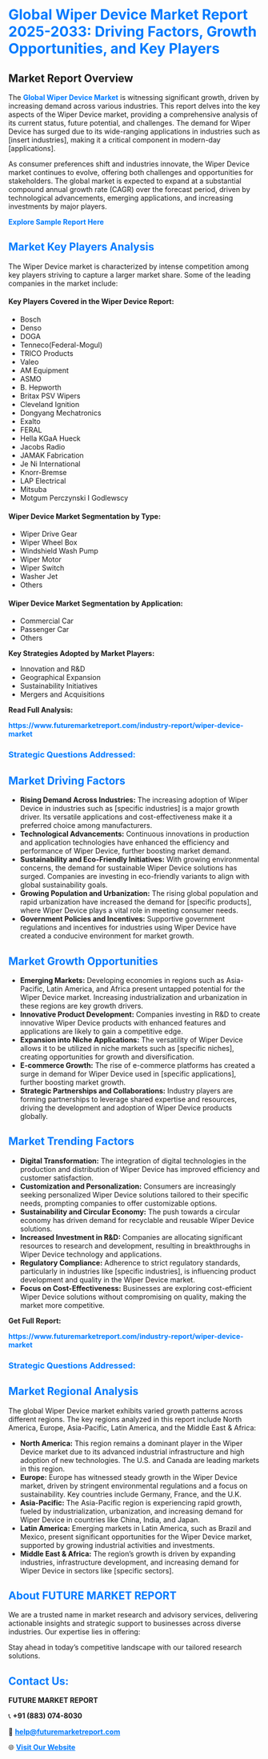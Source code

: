 <h1 style="color: #007BFF;">Global Wiper Device Market Report 2025-2033: Driving Factors, Growth Opportunities, and Key Players</h1>

<section id="overview">
<h2>Market Report Overview</h2>
<p>The <a href="https://www.futuremarketreport.com/industry-report/wiper-device-market" style="color: #007BFF; text-decoration: none;"><strong>Global Wiper Device Market</strong></a> is witnessing significant growth, driven by increasing demand across various industries. This report delves into the key aspects of the Wiper Device market, providing a comprehensive analysis of its current status, future potential, and challenges. The demand for Wiper Device has surged due to its wide-ranging applications in industries such as [insert industries], making it a critical component in modern-day [applications].</p>
<p>As consumer preferences shift and industries innovate, the Wiper Device market continues to evolve, offering both challenges and opportunities for stakeholders. The global market is expected to expand at a substantial compound annual growth rate (CAGR) over the forecast period, driven by technological advancements, emerging applications, and increasing investments by major players.</p>
</section>

<section id="overview">
<p><a href="https://www.futuremarketreport.com/request-sample/reportId=54821" style="color: #007BFF; text-decoration: none;"><strong>Explore Sample Report Here</strong></a></p>
</section>

<section id="key-players">
<h2 style="color: #007BFF;">Market Key Players Analysis</h2>
<p>The Wiper Device market is characterized by intense competition among key players striving to capture a larger market share. Some of the leading companies in the market include:</p>
<h4>Key Players Covered in the Wiper Device Report:</h4>
<ul><li>Bosch</li><li>Denso</li><li>DOGA</li><li>Tenneco(Federal-Mogul)</li><li>TRICO Products</li><li>Valeo</li><li>AM Equipment</li><li>ASMO</li><li>B. Hepworth</li><li>Britax PSV Wipers</li><li>Cleveland Ignition</li><li>Dongyang Mechatronics</li><li>Exalto</li><li>FERAL</li><li>Hella KGaA Hueck</li><li>Jacobs Radio</li><li>JAMAK Fabrication</li><li>Je Ni International</li><li>Knorr-Bremse</li><li>LAP Electrical</li><li>Mitsuba</li><li>Motgum Perczynski I Godlewscy</li></ul>
<h4>Wiper Device Market Segmentation by Type:</h4>
<ul><li>Wiper Drive Gear</li><li>Wiper Wheel Box</li><li>Windshield Wash Pump</li><li>Wiper Motor</li><li>Wiper Switch</li><li>Washer Jet</li><li>Others</li></ul>

<h4>Wiper Device Market Segmentation by Application:</h4>
<ul><li>Commercial Car</li><li>Passenger Car</li><li>Others</li></ul>
<p><strong>Key Strategies Adopted by Market Players:</strong></p>
<ul>
<li>Innovation and R&D</li>
<li>Geographical Expansion</li>
<li>Sustainability Initiatives</li>
<li>Mergers and Acquisitions</li>
</ul>
</section>

<section>
<p><strong>Read Full Analysis: </strong></p><a href="https://www.futuremarketreport.com/industry-report/wiper-device-market" style="color: #007BFF; text-decoration: none;"><strong>https://www.futuremarketreport.com/industry-report/wiper-device-market</strong></a>
<h3 style="color: #007BFF;">Strategic Questions Addressed:</h3>
</section>

<section id="driving-factors">
<h2 style="color: #007BFF;">Market Driving Factors</h2>
<ul>
<li><strong>Rising Demand Across Industries:</strong> The increasing adoption of Wiper Device in industries such as [specific industries] is a major growth driver. Its versatile applications and cost-effectiveness make it a preferred choice among manufacturers.</li>
<li><strong>Technological Advancements:</strong> Continuous innovations in production and application technologies have enhanced the efficiency and performance of Wiper Device, further boosting market demand.</li>
<li><strong>Sustainability and Eco-Friendly Initiatives:</strong> With growing environmental concerns, the demand for sustainable Wiper Device solutions has surged. Companies are investing in eco-friendly variants to align with global sustainability goals.</li>
<li><strong>Growing Population and Urbanization:</strong> The rising global population and rapid urbanization have increased the demand for [specific products], where Wiper Device plays a vital role in meeting consumer needs.</li>
<li><strong>Government Policies and Incentives:</strong> Supportive government regulations and incentives for industries using Wiper Device have created a conducive environment for market growth.</li>
</ul>
</section>

<section id="growth-opportunities">
<h2 style="color: #007BFF;">Market Growth Opportunities</h2>
<ul>
<li><strong>Emerging Markets:</strong> Developing economies in regions such as Asia-Pacific, Latin America, and Africa present untapped potential for the Wiper Device market. Increasing industrialization and urbanization in these regions are key growth drivers.</li>
<li><strong>Innovative Product Development:</strong> Companies investing in R&D to create innovative Wiper Device products with enhanced features and applications are likely to gain a competitive edge.</li>
<li><strong>Expansion into Niche Applications:</strong> The versatility of Wiper Device allows it to be utilized in niche markets such as [specific niches], creating opportunities for growth and diversification.</li>
<li><strong>E-commerce Growth:</strong> The rise of e-commerce platforms has created a surge in demand for Wiper Device used in [specific applications], further boosting market growth.</li>
<li><strong>Strategic Partnerships and Collaborations:</strong> Industry players are forming partnerships to leverage shared expertise and resources, driving the development and adoption of Wiper Device products globally.</li>
</ul>
</section>

<section id="trending-factors">
<h2 style="color: #007BFF;">Market Trending Factors</h2>
<ul>
<li><strong>Digital Transformation:</strong> The integration of digital technologies in the production and distribution of Wiper Device has improved efficiency and customer satisfaction.</li>
<li><strong>Customization and Personalization:</strong> Consumers are increasingly seeking personalized Wiper Device solutions tailored to their specific needs, prompting companies to offer customizable options.</li>
<li><strong>Sustainability and Circular Economy:</strong> The push towards a circular economy has driven demand for recyclable and reusable Wiper Device solutions.</li>
<li><strong>Increased Investment in R&D:</strong> Companies are allocating significant resources to research and development, resulting in breakthroughs in Wiper Device technology and applications.</li>
<li><strong>Regulatory Compliance:</strong> Adherence to strict regulatory standards, particularly in industries like [specific industries], is influencing product development and quality in the Wiper Device market.</li>
<li><strong>Focus on Cost-Effectiveness:</strong> Businesses are exploring cost-efficient Wiper Device solutions without compromising on quality, making the market more competitive.</li>
</ul>
</section>

<section>
<p><strong>Get Full Report: </strong></p><a href="https://www.futuremarketreport.com/industry-report/wiper-device-market" style="color: #007BFF; text-decoration: none;"><strong>https://www.futuremarketreport.com/industry-report/wiper-device-market</strong></a>
<h3 style="color: #007BFF;">Strategic Questions Addressed:</h3>
</section>


<section id="regional-analysis">
<h2 style="color: #007BFF;">Market Regional Analysis</h2>
<p>The global Wiper Device market exhibits varied growth patterns across different regions. The key regions analyzed in this report include North America, Europe, Asia-Pacific, Latin America, and the Middle East & Africa:</p>
<ul>
<li><strong>North America:</strong> This region remains a dominant player in the Wiper Device market due to its advanced industrial infrastructure and high adoption of new technologies. The U.S. and Canada are leading markets in this region.</li>
<li><strong>Europe:</strong> Europe has witnessed steady growth in the Wiper Device market, driven by stringent environmental regulations and a focus on sustainability. Key countries include Germany, France, and the U.K.</li>
<li><strong>Asia-Pacific:</strong> The Asia-Pacific region is experiencing rapid growth, fueled by industrialization, urbanization, and increasing demand for Wiper Device in countries like China, India, and Japan.</li>
<li><strong>Latin America:</strong> Emerging markets in Latin America, such as Brazil and Mexico, present significant opportunities for the Wiper Device market, supported by growing industrial activities and investments.</li>
<li><strong>Middle East & Africa:</strong> The region’s growth is driven by expanding industries, infrastructure development, and increasing demand for Wiper Device in sectors like [specific sectors].</li>
</ul>
</section>

<footer>
<h2 style="color: #007BFF;">About FUTURE MARKET REPORT</h2>
<p>We are a trusted name in market research and advisory services, delivering actionable insights and strategic support to businesses across diverse industries. Our expertise lies in offering:</p>

<p>Stay ahead in today’s competitive landscape with our tailored research solutions.</p>

<h2 style="color: #007BFF;">Contact Us:</h2>
<p><strong>FUTURE MARKET REPORT</strong></p>
<p>📞 <strong>+91 (883) 074-8030</strong></p>
<p>📧 <strong><a href="mailto:help@futuremarketreport.com" style="color: #007BFF;">help@futuremarketreport.com</a></strong></p>
<p>🌐 <strong><a href="https://www.futuremarketreport.com/" style="color: #007BFF;">Visit Our Website</a></strong></p>
</footer>